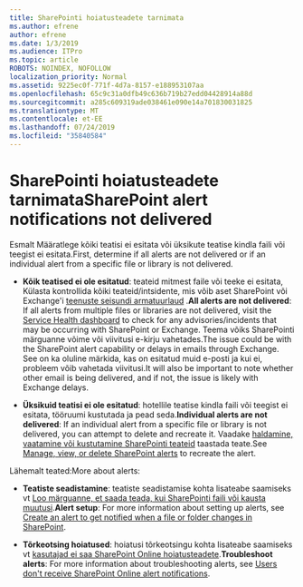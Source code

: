 ```yaml
---
title: SharePointi hoiatusteadete tarnimata
ms.author: efrene
author: efrene
ms.date: 1/3/2019
ms.audience: ITPro
ms.topic: article
ROBOTS: NOINDEX, NOFOLLOW
localization_priority: Normal
ms.assetid: 9225ec0f-771f-4d7a-8157-e188953107aa
ms.openlocfilehash: 65c9c31a0dfb49c636b719b27edd04428914a88d
ms.sourcegitcommit: a285c609319ade038461e090e14a701830031825
ms.translationtype: MT
ms.contentlocale: et-EE
ms.lasthandoff: 07/24/2019
ms.locfileid: "35840584"
---
```

# <a name="sharepoint-alert-notifications-not-delivered"></a><span data-ttu-id="80076-102">SharePointi hoiatusteadete tarnimata</span><span class="sxs-lookup"><span data-stu-id="80076-102">SharePoint alert notifications not delivered</span></span> 

<span data-ttu-id="80076-103">Esmalt Määratlege kõiki teatisi ei esitata või üksikute teatise kindla faili või teegist ei esitata.</span><span class="sxs-lookup"><span data-stu-id="80076-103">First, determine if all alerts are not delivered or if an individual alert from a specific file or library is not delivered.</span></span>

- <span data-ttu-id="80076-104">**Kõik teatised ei ole esitatud**: teateid mitmest faile või teeke ei esitata, Külasta kontrollida kõiki teateid/intsidente, mis võib aset SharePoint või Exchange'i [teenuste seisundi armatuurlaud](https://admin.microsoft.com/AdminPortal/Home#/servicehealth) .</span><span class="sxs-lookup"><span data-stu-id="80076-104">**All alerts are not delivered**:  If all alerts from multiple files or libraries are not delivered, visit the [Service Health dashboard](https://admin.microsoft.com/AdminPortal/Home#/servicehealth) to check for any advisories/incidents that may be occurring with SharePoint or Exchange.</span></span> <span data-ttu-id="80076-105">Teema võiks SharePointi märguanne võime või viivitusi e-kirju vahetades.</span><span class="sxs-lookup"><span data-stu-id="80076-105">The issue could be with the SharePoint alert capability or delays in emails through Exchange.</span></span> <span data-ttu-id="80076-106">See on ka oluline märkida, kas on esitatud muid e-posti ja kui ei, probleem võib vahetada viivitusi.</span><span class="sxs-lookup"><span data-stu-id="80076-106">It will also be important to note whether other email is being delivered, and if not, the issue is likely with Exchange delays.</span></span> 

- <span data-ttu-id="80076-107">**Üksikuid teatisi ei ole esitatud**: hotellile teatise kindla faili või teegist ei esitata, tööruumi kustutada ja pead seda.</span><span class="sxs-lookup"><span data-stu-id="80076-107">**Individual alerts are not delivered**:  If an individual alert from a specific file or library is not delivered, you can attempt to delete and recreate it.</span></span> <span data-ttu-id="80076-108">Vaadake [haldamine, vaatamine või kustutamine SharePointi teateid</a> taastada teate](https://support.office.com/article/manage-view-or-delete-sharepoint-alerts-99dfb19c-9a90-4a8c-aba1-aa8c8afb0de2#ID0EAADAAA=Online).</span><span class="sxs-lookup"><span data-stu-id="80076-108">See [Manage, view, or delete SharePoint alerts</a> to recreate the alert](https://support.office.com/article/manage-view-or-delete-sharepoint-alerts-99dfb19c-9a90-4a8c-aba1-aa8c8afb0de2#ID0EAADAAA=Online).</span></span> 
 
<span data-ttu-id="80076-109">Lähemalt teated:</span><span class="sxs-lookup"><span data-stu-id="80076-109">More about alerts:</span></span>

- <span data-ttu-id="80076-110">**Teatiste seadistamine**: teatiste seadistamise kohta lisateabe saamiseks vt [Loo märguanne, et saada teada, kui SharePointi faili või kausta muutusi](https://support.office.com/article/create-an-alert-to-get-notified-when-a-file-or-folder-changes-in-sharepoint-e5a79e7b-a146-46da-a9ef-d65409ba8918).</span><span class="sxs-lookup"><span data-stu-id="80076-110">**Alert setup**: For more information about setting up alerts, see [Create an alert to get notified when a file or folder changes in SharePoint](https://support.office.com/article/create-an-alert-to-get-notified-when-a-file-or-folder-changes-in-sharepoint-e5a79e7b-a146-46da-a9ef-d65409ba8918).</span></span>

- <span data-ttu-id="80076-111">**Tõrkeotsing hoiatused**: hoiatusi tõrkeotsingu kohta lisateabe saamiseks vt [kasutajad ei saa SharePoint Online hoiatusteadete](https://support.office.com/article/users-don-t-receive-sharepoint-online-alert-notifications-14fc22dd-e873-482c-844d-f67ad41313f1).</span><span class="sxs-lookup"><span data-stu-id="80076-111">**Troubleshoot alerts**:  For more information about troubleshooting alerts, see [Users don't receive SharePoint Online alert notifications](https://support.office.com/article/users-don-t-receive-sharepoint-online-alert-notifications-14fc22dd-e873-482c-844d-f67ad41313f1).</span></span>



